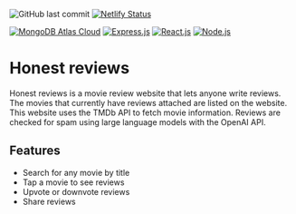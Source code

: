 ![GitHub last commit](https://img.shields.io/github/last-commit/richardr1126/honest-reviews)
[![Netlify Status](https://api.netlify.com/api/v1/badges/eaca842b-7d1c-4540-bbef-4ccd29743289/deploy-status)](https://app.netlify.com/sites/honest-reviews/deploys)

[![MongoDB Atlas Cloud](https://img.shields.io/badge/-MongoDB-white?logo=mongodb)](https://cloud.mongodb.com/)
[![Express.js](https://img.shields.io/badge/-Express.js-red?logo=express)](https://expressjs.com/)
[![React.js](https://img.shields.io/badge/-React.js-black?logo=react)](https://react.dev/)
[![Node.js](https://img.shields.io/badge/-Node.js-black?logo=npm)](https://nodejs.org/en)



# Honest reviews

Honest reviews is a movie review website that lets anyone write reviews. The movies that currently have reviews attached are listed on the website. This website uses the TMDb API to fetch movie information. Reviews are checked for spam using large language models with the OpenAI API.

## Features

- Search for any movie by title
- Tap a movie to see reviews
- Upvote or downvote reviews
- Share reviews

